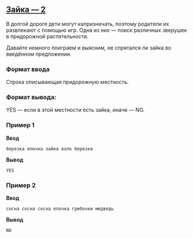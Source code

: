## [Зайка — 2](../../../solutions/2.2/22_h.py)

В долгой дороге дети могут капризничать, поэтому родители их развлекают с помощью игр. Одна из них — поиск различных зверушек в придорожной растительности.

Давайте немного поиграем и выясним, не спрятался ли зайка во введённом предложении.

### Формат ввода

Строка описывающая придорожную местность.


### Формат вывода:

YES — если в этой местности есть зайка, иначе — NO.

### Пример 1

**Ввод**
```plaintext
березка елочка зайка волк березка
```

**Вывод**
```plaintext
YES
```

### Пример 2

**Ввод**
```plaintext
сосна сосна сосна елочка грибочки медведь
```

**Вывод**
```plaintext
NO
```